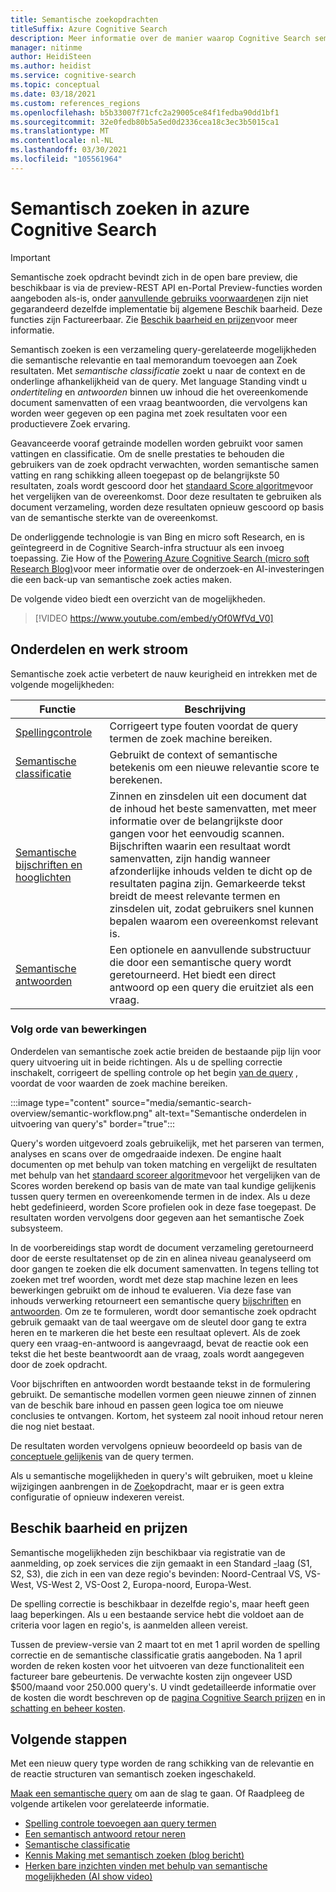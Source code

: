 ```yaml
---
title: Semantische zoekopdrachten
titleSuffix: Azure Cognitive Search
description: Meer informatie over de manier waarop Cognitive Search semantische Zoek modellen van een grondige leer bewerking van Bing kunt gebruiken om Zoek resultaten intuïtief te maken.
manager: nitinme
author: HeidiSteen
ms.author: heidist
ms.service: cognitive-search
ms.topic: conceptual
ms.date: 03/18/2021
ms.custom: references_regions
ms.openlocfilehash: b5b33007f71cfc2a29005ce84f1fedba90dd1bf1
ms.sourcegitcommit: 32e0fedb80b5a5ed0d2336cea18c3ec3b5015ca1
ms.translationtype: MT
ms.contentlocale: nl-NL
ms.lasthandoff: 03/30/2021
ms.locfileid: "105561964"
---
```

# <a name="semantic-search-in-azure-cognitive-search"></a>Semantisch zoeken in azure Cognitive Search

> [!IMPORTANT]
> Semantische zoek opdracht bevindt zich in de open bare preview, die beschikbaar is via de preview-REST API en-Portal Preview-functies worden aangeboden als-is, onder [aanvullende gebruiks voorwaarden](https://azure.microsoft.com/support/legal/preview-supplemental-terms/)en zijn niet gegarandeerd dezelfde implementatie bij algemene Beschik baarheid. Deze functies zijn Factureerbaar. Zie [Beschik baarheid en prijzen](semantic-search-overview.md#availability-and-pricing)voor meer informatie.

Semantisch zoeken is een verzameling query-gerelateerde mogelijkheden die semantische relevantie en taal memorandum toevoegen aan Zoek resultaten. Met *semantische classificatie* zoekt u naar de context en de onderlinge afhankelijkheid van de query. Met language Standing vindt u *ondertiteling* en *antwoorden* binnen uw inhoud die het overeenkomende document samenvatten of een vraag beantwoorden, die vervolgens kan worden weer gegeven op een pagina met zoek resultaten voor een productievere Zoek ervaring.

Geavanceerde vooraf getrainde modellen worden gebruikt voor samen vattingen en classificatie. Om de snelle prestaties te behouden die gebruikers van de zoek opdracht verwachten, worden semantische samen vatting en rang schikking alleen toegepast op de belangrijkste 50 resultaten, zoals wordt gescoord door het [standaard Score algoritme](index-similarity-and-scoring.md#similarity-ranking-algorithms)voor het vergelijken van de overeenkomst. Door deze resultaten te gebruiken als document verzameling, worden deze resultaten opnieuw gescoord op basis van de semantische sterkte van de overeenkomst.

De onderliggende technologie is van Bing en micro soft Research, en is geïntegreerd in de Cognitive Search-infra structuur als een invoeg toepassing. Zie How of the [Powering Azure Cognitive Search (micro soft Research Blog)](https://www.microsoft.com/research/blog/the-science-behind-semantic-search-how-ai-from-bing-is-powering-azure-cognitive-search/)voor meer informatie over de onderzoek-en AI-investeringen die een back-up van semantische zoek acties maken.

De volgende video biedt een overzicht van de mogelijkheden.

> [!VIDEO https://www.youtube.com/embed/yOf0WfVd_V0]

## <a name="components-and-workflow"></a>Onderdelen en werk stroom

Semantische zoek actie verbetert de nauw keurigheid en intrekken met de volgende mogelijkheden:

| Functie | Beschrijving |
|---------|-------------|
| [Spellingcontrole](speller-how-to-add.md) | Corrigeert type fouten voordat de query termen de zoek machine bereiken. |
| [Semantische classificatie](semantic-ranking.md) | Gebruikt de context of semantische betekenis om een nieuwe relevantie score te berekenen. |
| [Semantische bijschriften en hooglichten](semantic-how-to-query-request.md) | Zinnen en zinsdelen uit een document dat de inhoud het beste samenvatten, met meer informatie over de belangrijkste door gangen voor het eenvoudig scannen. Bijschriften waarin een resultaat wordt samenvatten, zijn handig wanneer afzonderlijke inhouds velden te dicht op de resultaten pagina zijn. Gemarkeerde tekst breidt de meest relevante termen en zinsdelen uit, zodat gebruikers snel kunnen bepalen waarom een overeenkomst relevant is. |
| [Semantische antwoorden](semantic-answers.md) | Een optionele en aanvullende substructuur die door een semantische query wordt geretourneerd. Het biedt een direct antwoord op een query die eruitziet als een vraag. |

### <a name="order-of-operations"></a>Volg orde van bewerkingen

Onderdelen van semantische zoek actie breiden de bestaande pijp lijn voor query uitvoering uit in beide richtingen. Als u de spelling correctie inschakelt, corrigeert de spelling controle op het begin [van de query](speller-how-to-add.md) , voordat de voor waarden de zoek machine bereiken.

:::image type="content" source="media/semantic-search-overview/semantic-workflow.png" alt-text="Semantische onderdelen in uitvoering van query's" border="true":::

Query's worden uitgevoerd zoals gebruikelijk, met het parseren van termen, analyses en scans over de omgedraaide indexen. De engine haalt documenten op met behulp van token matching en vergelijkt de resultaten met behulp van het [standaard scoreer algoritme](index-similarity-and-scoring.md#similarity-ranking-algorithms)voor het vergelijken van de Scores worden berekend op basis van de mate van taal kundige gelijkenis tussen query termen en overeenkomende termen in de index. Als u deze hebt gedefinieerd, worden Score profielen ook in deze fase toegepast. De resultaten worden vervolgens door gegeven aan het semantische Zoek subsysteem.

In de voorbereidings stap wordt de document verzameling geretourneerd door de eerste resultatenset op de zin en alinea niveau geanalyseerd om door gangen te zoeken die elk document samenvatten. In tegens telling tot zoeken met tref woorden, wordt met deze stap machine lezen en lees bewerkingen gebruikt om de inhoud te evalueren. Via deze fase van inhouds verwerking retourneert een semantische query [bijschriften](semantic-how-to-query-request.md) en [antwoorden](semantic-answers.md). Om ze te formuleren, wordt door semantische zoek opdracht gebruik gemaakt van de taal weergave om de sleutel door gang te extra heren en te markeren die het beste een resultaat oplevert. Als de zoek query een vraag-en-antwoord is aangevraagd, bevat de reactie ook een tekst die het beste beantwoordt aan de vraag, zoals wordt aangegeven door de zoek opdracht. 

Voor bijschriften en antwoorden wordt bestaande tekst in de formulering gebruikt. De semantische modellen vormen geen nieuwe zinnen of zinnen van de beschik bare inhoud en passen geen logica toe om nieuwe conclusies te ontvangen. Kortom, het systeem zal nooit inhoud retour neren die nog niet bestaat.

De resultaten worden vervolgens opnieuw beoordeeld op basis van de [conceptuele gelijkenis](semantic-ranking.md) van de query termen.

Als u semantische mogelijkheden in query's wilt gebruiken, moet u kleine wijzigingen aanbrengen in de [Zoek](semantic-how-to-query-request.md)opdracht, maar er is geen extra configuratie of opnieuw indexeren vereist.

## <a name="availability-and-pricing"></a>Beschik baarheid en prijzen

Semantische mogelijkheden zijn beschikbaar via registratie van de aanmelding, op zoek services die zijn gemaakt in een Standard [-](https://aka.ms/SemanticSearchPreviewSignup)laag (S1, S2, S3), die zich in een van deze regio's bevinden: Noord-Centraal VS, VS-West, VS-West 2, VS-Oost 2, Europa-noord, Europa-West. 

De spelling correctie is beschikbaar in dezelfde regio's, maar heeft geen laag beperkingen. Als u een bestaande service hebt die voldoet aan de criteria voor lagen en regio's, is aanmelden alleen vereist.

Tussen de preview-versie van 2 maart tot en met 1 april worden de spelling correctie en de semantische classificatie gratis aangeboden. Na 1 april worden de reken kosten voor het uitvoeren van deze functionaliteit een factureer bare gebeurtenis. De verwachte kosten zijn ongeveer USD $500/maand voor 250.000 query's. U vindt gedetailleerde informatie over de kosten die wordt beschreven op de [pagina Cognitive Search prijzen](https://azure.microsoft.com/pricing/details/search/) en in [schatting en beheer kosten](search-sku-manage-costs.md).

## <a name="next-steps"></a>Volgende stappen

Met een nieuw query type worden de rang schikking van de relevantie en de reactie structuren van semantisch zoeken ingeschakeld.

[Maak een semantische query](semantic-how-to-query-request.md) om aan de slag te gaan. Of Raadpleeg de volgende artikelen voor gerelateerde informatie.

+ [Spelling controle toevoegen aan query termen](speller-how-to-add.md)
+ [Een semantisch antwoord retour neren](semantic-answers.md)
+ [Semantische classificatie](semantic-ranking.md)
+ [Kennis Making met semantisch zoeken (blog bericht)](https://techcommunity.microsoft.com/t5/azure-ai/introducing-semantic-search-bringing-more-meaningful-results-to/ba-p/2175636)
+ [Herken bare inzichten vinden met behulp van semantische mogelijkheden (AI show video)](https://channel9.msdn.com/Shows/AI-Show/Find-meaningful-insights-using-semantic-capabilities-in-Azure-Cognitive-Search)